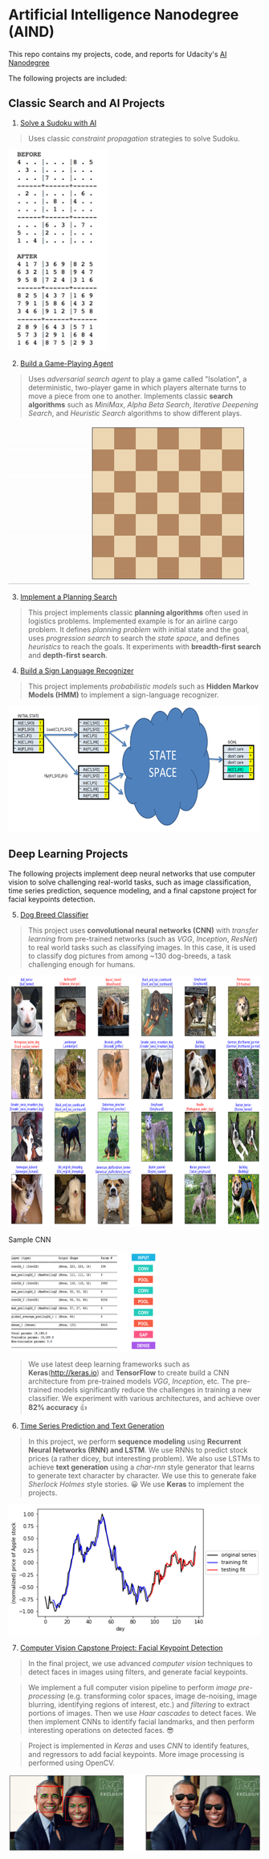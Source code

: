 # Artificial Intelligence Nanodegree (AIND)

This repo contains my projects, code, and reports for Udacity's [AI Nanodegree](https://www.udacity.com/ai)


The following projects are included:

## Classic Search and AI Projects 

1. [Solve a Sudoku with AI](AIND-Sudoku/)

> Uses classic _constraint propagation_ strategies to solve Sudoku.

<img  src="images/sudoku.png" width=200 height=400 />

2. [Build a Game-Playing Agent](AIND-Isolation/)

> Uses _adversarial search agent_ to play a game called "Isolation", a deterministic, two-player game in which players alternate turns to move a piece from one to another. Implements classic **search algorithms** such as _MiniMax_, _Alpha Beta Search_, _Iterative Deepening Search_, and _Heuristic Search_ algorithms to show different plays.

<img src="images/chess-vis.gif" />

3. [Implement a Planning Search](AIND-Planning-master/)

> This project implements classic **planning algorithms** often used in logistics problems. Implemented example is for an airline cargo problem. It defines _planning problem_ with initial state and the goal, uses _progression search_ to search the _state space_, and defines _heuristics_ to reach the goals. It experiments with **breadth-first search** and **depth-first search**.

4. [Build a Sign Language Recognizer](AIND-Recognizer/)

> This project implements _probabilistic models_ such as **Hidden Markov Models (HMM)** to implement a sign-language recognizer.

<img src="images/statespace.png" height=250 width=500 />

## Deep Learning Projects

The following projects implement deep neural networks that use computer vision to solve challenging real-world tasks, such as image classification, time series prediction, sequence modeling, and a final capstone project for facial keypoints detection.

5. [Dog Breed Classifier](https://github.com/laventura/AIND_dog_breed_classifier)

> This project uses **convolutional neural networks (CNN)** with _transfer learning_ from pre-trained networks (such as _VGG_, _Inception_, _ResNet_) to real world tasks such as classifying images. In this case, it is used to classify dog pictures from among ~130 dog-breeds, a task challenging enough for humans. 

<img src="images/dog_breeds.png" width=600 height=500 />

Sample CNN

<img src="images/sample_cnn.png" width=300 height=200 />

> We use latest deep learning frameworks such as **Keras**(http://keras.io) and **TensorFlow** to create build a CNN architecture from pre-trained models _VGG_, _Inception_, etc. The pre-trained models significantly reduce the challenges in training a new classifier. We experiment with various architectures, and achieve over **82% accuracy** 👍

6. [Time Series Prediction and Text Generation](aind2-rnn/)

> In this project, we perform **sequence modeling** using **Recurrent Neural Networks (RNN) and LSTM**. We use RNNs to predict stock prices (a rather dicey, but interesting problem). We also use LSTMs to achieve **text generation** using a *char-rnn* style generator that learns to generate text character by character. We use this to generate fake _Sherlock Holmes_ style stories. 😀
We use **Keras** to implement the projects. 

<img src="images/aapl_stock_prediction.png" />

7. [Computer Vision Capstone Project: Facial Keypoint Detection](FacialKeypoints-AIND/)

> In the final project, we use advanced _computer vision_ techniques to detect faces in images using filters, and generate facial keypoints.

> We implement a full computer vision pipeline to perform _image pre-processing_ (e.g. transforming color spaces, image de-noising, image blurring, identifying regions of interest, etc.) and _filtering_ to extract portions of images. Then we use _Haar cascades_ to detect faces. We then implement CNNs to identify facial landmarks, and then perform interesting operations on detected faces. 😎

> Project is implemented in _Keras_ and uses _CNN_ to identify features, and regressors to add facial keypoints. More image processing is performed using OpenCV.

<img src="images/obamas_with_shades.png" />
